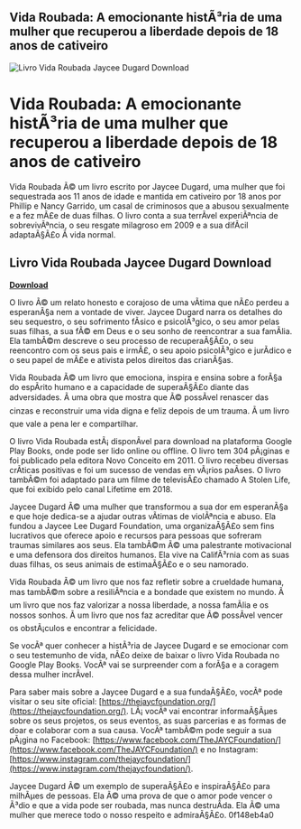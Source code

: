 ## Vida Roubada: A emocionante histÃ³ria de uma mulher que recuperou a liberdade depois de 18 anos de cativeiro

 
![Livro Vida Roubada Jaycee Dugard Download](https://encrypted-tbn1.gstatic.com/images?q=tbn:ANd9GcTlkNmvK_EVLsN4wl0VpNC68mZRyhohFMSsWmS9XSn-VTN6PexDYvKKPqL2)

 
# Vida Roubada: A emocionante histÃ³ria de uma mulher que recuperou a liberdade depois de 18 anos de cativeiro
 
Vida Roubada Ã© um livro escrito por Jaycee Dugard, uma mulher que foi sequestrada aos 11 anos de idade e mantida em cativeiro por 18 anos por Phillip e Nancy Garrido, um casal de criminosos que a abusou sexualmente e a fez mÃ£e de duas filhas. O livro conta a sua terrÃ­vel experiÃªncia de sobrevivÃªncia, o seu resgate milagroso em 2009 e a sua difÃ­cil adaptaÃ§Ã£o Ã  vida normal.
 
## Livro Vida Roubada Jaycee Dugard Download


[**Download**](https://persifalque.blogspot.com/?d=2tLMO6)

 
O livro Ã© um relato honesto e corajoso de uma vÃ­tima que nÃ£o perdeu a esperanÃ§a nem a vontade de viver. Jaycee Dugard narra os detalhes do seu sequestro, o seu sofrimento fÃ­sico e psicolÃ³gico, o seu amor pelas suas filhas, a sua fÃ© em Deus e o seu sonho de reencontrar a sua famÃ­lia. Ela tambÃ©m descreve o seu processo de recuperaÃ§Ã£o, o seu reencontro com os seus pais e irmÃ£, o seu apoio psicolÃ³gico e jurÃ­dico e o seu papel de mÃ£e e ativista pelos direitos das crianÃ§as.
 
Vida Roubada Ã© um livro que emociona, inspira e ensina sobre a forÃ§a do espÃ­rito humano e a capacidade de superaÃ§Ã£o diante das adversidades. Ã uma obra que mostra que Ã© possÃ­vel renascer das cinzas e reconstruir uma vida digna e feliz depois de um trauma. Ã um livro que vale a pena ler e compartilhar.

O livro Vida Roubada estÃ¡ disponÃ­vel para download na plataforma Google Play Books, onde pode ser lido online ou offline. O livro tem 304 pÃ¡ginas e foi publicado pela editora Novo Conceito em 2011. O livro recebeu diversas crÃ­ticas positivas e foi um sucesso de vendas em vÃ¡rios paÃ­ses. O livro tambÃ©m foi adaptado para um filme de televisÃ£o chamado A Stolen Life, que foi exibido pelo canal Lifetime em 2018.
 
Jaycee Dugard Ã© uma mulher que transformou a sua dor em esperanÃ§a e que hoje dedica-se a ajudar outras vÃ­timas de violÃªncia e abuso. Ela fundou a Jaycee Lee Dugard Foundation, uma organizaÃ§Ã£o sem fins lucrativos que oferece apoio e recursos para pessoas que sofreram traumas similares aos seus. Ela tambÃ©m Ã© uma palestrante motivacional e uma defensora dos direitos humanos. Ela vive na CalifÃ³rnia com as suas duas filhas, os seus animais de estimaÃ§Ã£o e o seu namorado.

Vida Roubada Ã© um livro que nos faz refletir sobre a crueldade humana, mas tambÃ©m sobre a resiliÃªncia e a bondade que existem no mundo. Ã um livro que nos faz valorizar a nossa liberdade, a nossa famÃ­lia e os nossos sonhos. Ã um livro que nos faz acreditar que Ã© possÃ­vel vencer os obstÃ¡culos e encontrar a felicidade.
 
Se vocÃª quer conhecer a histÃ³ria de Jaycee Dugard e se emocionar com o seu testemunho de vida, nÃ£o deixe de baixar o livro Vida Roubada no Google Play Books. VocÃª vai se surpreender com a forÃ§a e a coragem dessa mulher incrÃ­vel.

Para saber mais sobre a Jaycee Dugard e a sua fundaÃ§Ã£o, vocÃª pode visitar o seu site oficial: [https://thejaycfoundation.org/](https://thejaycfoundation.org/). LÃ¡ vocÃª vai encontrar informaÃ§Ãµes sobre os seus projetos, os seus eventos, as suas parcerias e as formas de doar e colaborar com a sua causa. VocÃª tambÃ©m pode seguir a sua pÃ¡gina no Facebook: [https://www.facebook.com/TheJAYCFoundation/](https://www.facebook.com/TheJAYCFoundation/) e no Instagram: [https://www.instagram.com/thejaycfoundation/](https://www.instagram.com/thejaycfoundation/).
 
Jaycee Dugard Ã© um exemplo de superaÃ§Ã£o e inspiraÃ§Ã£o para milhÃµes de pessoas. Ela Ã© uma prova de que o amor pode vencer o Ã³dio e que a vida pode ser roubada, mas nunca destruÃ­da. Ela Ã© uma mulher que merece todo o nosso respeito e admiraÃ§Ã£o.
 0f148eb4a0
